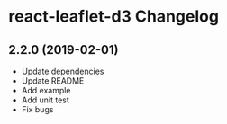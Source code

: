 react-leaflet-d3 Changelog
=========================


## 2.2.0 (2019-02-01)

* Update dependencies
* Update README
* Add example
* Add unit test
* Fix bugs

